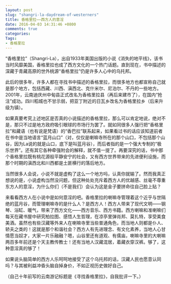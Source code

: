 ```yaml
---
layout: post
slug: "shangri-la-daydream-of-westerners"
title: 香格里拉——西方人的意淫
date: 2016-04-03 14:31:46 +0800
comments: true
categories:
Tags:
- 香格里拉
---
```


“香格里拉”（Shangri-La），出自1933年美国出版的小说《消失的地平线》，该书当时风靡美国，香格里拉也成了西方文化的一个热门话题。直到现在，书中描述的深藏于青藏高原的世外桃源“香格里拉”仍是许多人心中的乌托邦。

此后的很多年，许多人都在寻找书中描述的香格里拉，而很多地方也都宣称自己就是那个地方，包括西藏、川西、滇西北、克什米尔、尼泊尔、不丹的一些地方。2001年，云南迪庆州中甸县正式改名为香格里拉县（再后来建市了），在国内“抢注”成功。四川稻城也不甘示弱，把亚丁附近的日瓦乡改名为香格里拉乡（后来升级为镇）。

如果真要考究上述地区是否真的小说描述的香格里拉，那么可以肯定地说，绝对不是，那只不过是地方政府吸引眼球的市场行为罢了。就如同很多人强行把“香格里拉”和藏语（也有说是梵语）的“香巴拉”联系起来，如果看过书的话应该知道前者在书中是当地语言“蓝月山口”（对，仅仅是喇嘛寺所在的那个山口，不包括那个山谷，因为La说的就是山口，底下是叫蓝月谷），而后者指的是一个强大专制的“极乐世界”。还有其它各种牵强附会的解释，就不值一提了。再要深究的话，书中那个香格里拉既有桃花源般平静安宁的社会，又有西方世界带来的先进便利设施，而那个时期的滇西北和川西都是土匪横行的落后地方。

当然很多人会说，小说不就是虚构了这么一个地方吗，认真你就输了。然而我真正想说的是，小说虚构当然没问题，但这种处处充斥着西方人的优越感、丝毫不尊重东方人的意淫，为什么你们（不是我们）会认为这是金子要拼命往自己脸上贴？

来看看西方人在小说中是如何意淫的吧。香格里拉的喇嘛寺管理着这个近乎与世隔绝的蓝月谷，而管理喇嘛寺的是什么人？是西方人！西方人带来了现代文明——钢琴、浴缸、暖气，带来了西方文化——西方音乐、西方书籍。西方喇嘛和准喇嘛们每天在藏书屋中研究柏拉图、感悟人生哲理，在凉亭里弹肖邦、莫扎特，享受美食美酒。虽然也有些汉藏等外来人在喇嘛寺里当些普通角色，而当地人则都是仆人、轿夫之类的！这就是那个和谐社会？西方人有先进理念、有文化素养，当地人心甘情愿当奴才，大家一片乐融融？嗯，山谷里还有道观、有儒庙，喇嘛寺里的大喇嘛两百多年前还是个天主教传教士！还有当地人汉藏混居，着藏衣穿汉裤。够了，这种意淫真的够了！

如果说头脑简单的西方人乐呵呵地接受了这个乌托邦的话，汉藏人民也愿意认同吗？与其被利益冲昏头脑自掉身价，不如正视历史做好自己。

（自己十年前写的云南游记标题是《寻找香格里拉》，自我批评一下。）

